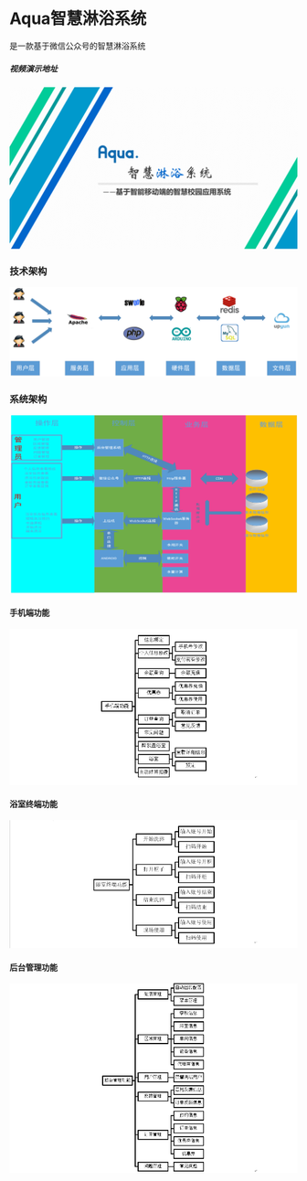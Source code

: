 # Aqua智慧淋浴系统
是一款基于微信公众号的智慧淋浴系统

##### 视频演示地址

![](https://github.com/wenyizheng/Aqua/blob/master/screenshot/1.png)



### 技术架构
![](https://github.com/wenyizheng/Aqua/blob/master/screenshot/5.png)



### 系统架构
![](https://github.com/wenyizheng/Aqua/blob/master/screenshot/2.png)



#### 手机端功能
![](https://github.com/wenyizheng/Aqua/blob/master/screenshot/6-1.png)
#### 浴室终端功能
![](https://github.com/wenyizheng/Aqua/blob/master/screenshot/6-2.png)
#### 后台管理功能
![](https://github.com/wenyizheng/Aqua/blob/master/screenshot/6-3.png)


